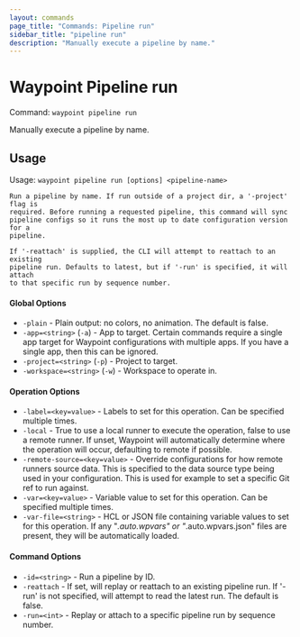 ```yaml
---
layout: commands
page_title: "Commands: Pipeline run"
sidebar_title: "pipeline run"
description: "Manually execute a pipeline by name."
---
```


# Waypoint Pipeline run

Command: `waypoint pipeline run`

Manually execute a pipeline by name.


## Usage

Usage: `waypoint pipeline run [options] <pipeline-name>`


	Run a pipeline by name. If run outside of a project dir, a '-project' flag is
	required. Before running a requested pipeline, this command will sync
	pipeline configs so it runs the most up to date configuration version for a
	pipeline.

	If '-reattach' is supplied, the CLI will attempt to reattach to an existing
	pipeline run. Defaults to latest, but if '-run' is specified, it will attach
	to that specific run by sequence number.

#### Global Options

- `-plain` - Plain output: no colors, no animation. The default is false.
- `-app=<string>` (`-a`) - App to target. Certain commands require a single app target for Waypoint configurations with multiple apps. If you have a single app, then this can be ignored.
- `-project=<string>` (`-p`) - Project to target.
- `-workspace=<string>` (`-w`) - Workspace to operate in.

#### Operation Options

- `-label=<key=value>` - Labels to set for this operation. Can be specified multiple times.
- `-local` - True to use a local runner to execute the operation, false to use a remote runner. 
If unset, Waypoint will automatically determine where the operation will occur, 
defaulting to remote if possible.
- `-remote-source=<key=value>` - Override configurations for how remote runners source data. This is specified to the data source type being used in your configuration. This is used for example to set a specific Git ref to run against.
- `-var=<key=value>` - Variable value to set for this operation. Can be specified multiple times.
- `-var-file=<string>` - HCL or JSON file containing variable values to set for this operation. If any "*.auto.wpvars" or "*.auto.wpvars.json" files are present, they will be automatically loaded.

#### Command Options

- `-id=<string>` - Run a pipeline by ID.
- `-reattach` - If set, will replay or reattach to an existing pipeline run. If '-run' is not specified, will attempt to read the latest run. The default is false.
- `-run=<int>` - Replay or attach to a specific pipeline run by sequence number.

